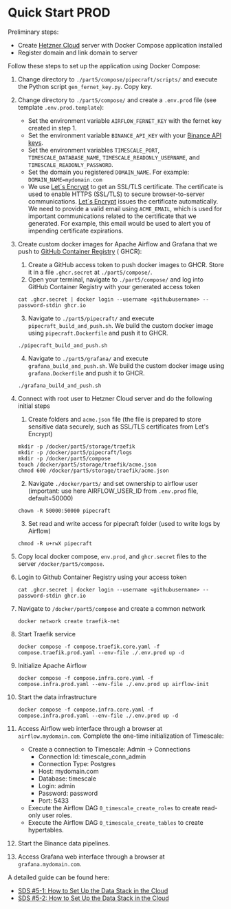 # Quick Start PROD

Preliminary steps:

* Create [Hetzner Cloud](https://www.hetzner.com/cloud/) server with Docker Compose application installed
* Register domain and link domain to server

Follow these steps to set up the application using Docker Compose:

1. Change directory to `./part5/compose/pipecraft/scripts/` and execute the Python script `gen_fernet_key.py`. Copy key.
2. Change directory to `./part5/compose/` and create a `.env.prod` file (see template `.env.prod.template`):
    * Set the environment variable `AIRFLOW_FERNET_KEY` with the fernet key created in step 1.
    * Set the environment variable `BINANCE_API_KEY` with
      your [Binance API keys](https://www.binance.com/en/support/faq/how-to-create-api-keys-on-binance-360002502072).
    * Set the environment variables `TIMESCALE_PORT`, `TIMESCALE_DATABASE_NAME`, `TIMESCALE_READONLY_USERNAME`, and
      `TIMESCALE_READONLY_PASSWORD`.
    * Set the domain you registered `DOMAIN_NAME`. For example: `DOMAIN_NAME=mydomain.com`
    * We use [Let´s Encrypt](https://letsencrypt.org/) to get an SSL/TLS certificate. The certificate is used to enable
      HTTPS (SSL/TLS) to secure browser-to-server communications. [Let´s Encrypt](https://letsencrypt.org/) issues the
      certificate automatically. We need to provide a valid email using `ACME_EMAIL`, which is used for important
      communications related to the certificate that we generated. For example, this email would be used to alert you of
      impending certificate expirations.
3. Create custom docker images for Apache Airflow and Grafana that we push
   to [GitHub Container Registry](https://docs.github.com/en/packages/working-with-a-github-packages-registry/working-with-the-container-registry) (
   GHCR):
    1. Create a GitHub access token to push docker images to GHCR. Store it in a file `.ghcr.secret`
       at `./part5/compose/`.
    2. Open your terminal, navigate to `./part5/compose/`  and log into GitHub Container Registry with your generated
       access token
   ```
   cat .ghcr.secret | docker login --username <githubusername> --password-stdin ghcr.io
   ```
    3. Navigate to `./part5/pipecraft/` and execute `pipecraft_build_and_push.sh`. We build the custom docker image
       using `pipecraft.Dockerfile` and push it to GHCR.
   ```
   ./pipecraft_build_and_push.sh
   ```
    4. Navigate to `./part5/grafana/` and execute `grafana_build_and_push.sh`. We build the custom docker image
       using `grafana.Dockerfile` and push it to GHCR.
   ```
   ./grafana_build_and_push.sh
   ```
3. Connect with root user to Hetzner Cloud server and do the following initial steps
    1. Create folders and `acme.json` file (the file is prepared to store sensitive data securely, such as SSL/TLS
       certificates from Let's Encrypt)
   ```
   mkdir -p /docker/part5/storage/traefik
   mkdir -p /docker/part5/pipecraft/logs
   mkdir -p /docker/part5/compose
   touch /docker/part5/storage/traefik/acme.json
   chmod 600 /docker/part5/storage/traefik/acme.json
   ```
    2. Navigate `./docker/part5/` and set ownership to airflow user (important: use here AIRFLOW_USER_ID
       from `.env.prod`
       file, default=50000)
   ```
   chown -R 50000:50000 pipecraft
   ```
    3. Set read and write access for pipecraft folder (used to write logs by Airflow)
   ```
   chmod -R u+rwX pipecraft
   ```
4. Copy local docker compose, `env.prod`, and `ghcr.secret` files to the server `/docker/part5/compose`.
5. Login to Github Container Registry using your access token
   ```
   cat .ghcr.secret | docker login --username <githubusername> --password-stdin ghcr.io
   ```
6. Navigate to `/docker/part5/compose` and create a common network
   ```
   docker network create traefik-net
   ```
5. Start Traefik service
   ```
   docker compose -f compose.traefik.core.yaml -f compose.traefik.prod.yaml --env-file ./.env.prod up -d
   ```
6. Initialize Apache Airflow

   ```
   docker compose -f compose.infra.core.yaml -f compose.infra.prod.yaml --env-file ./.env.prod up airflow-init
   ```
7. Start the data infrastructure
   ```   
   docker compose -f compose.infra.core.yaml -f compose.infra.prod.yaml --env-file ./.env.prod up -d
   ```
8. Access Airflow web interface through a browser at ``airflow.mydomain.com``. Complete the one-time
   initialization of Timescale:
    - Create a connection to Timescale: Admin → Connections
        * Connection Id: timescale_conn_admin
        * Connection Type: Postgres
        * Host: mydomain.com
        * Database: timescale
        * Login: admin
        * Password: password
        * Port: 5433
    - Execute the Airflow DAG `0_timescale_create_roles` to create read-only user roles.
    - Execute the Airflow DAG `0_timescale_create_tables` to create hypertables.
9. Start the Binance data pipelines.
10. Access Grafana web interface through a browser at ``grafana.mydomain.com``.

A detailed guide can be found
here: 
* [SDS #5-1: How to Set Up the Data Stack in the Cloud](https://hiddenorder.io/p/sds-5-1-how-to-set-up-the-data-stack)
* [SDS #5-2: How to Set Up the Data Stack in the Cloud](https://hiddenorder.io/p/sds-5-2-how-to-set-up-the-data-stack)
